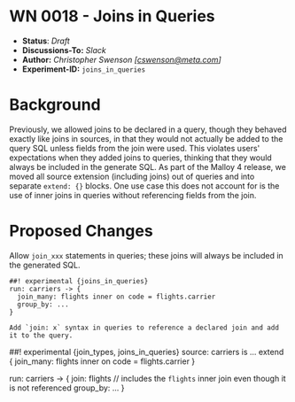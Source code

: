 # WN 0018 - Joins in Queries

- **Status**: *Draft* 
- **Discussions-To:** _Slack_
- **Author:** _Christopher Swenson [cswenson@meta.com]_
- **Experiment-ID:** `joins_in_queries`

# Background

Previously, we allowed joins to be declared in a query, though they behaved exactly like joins in sources, 
in that they would not actually be added to the query SQL unless fields from the join were used. This violates
users' expectations when they added joins to queries, thinking that they would always be included in the generate SQL. 
As part of the Malloy 4 release, we moved all source
extension (including joins) out of queries and into separate `extend: {}` blocks. One use case this does not
account for is the use of inner joins in queries without referencing fields from the join.

# Proposed Changes

Allow `join_xxx` statements in queries; these joins will always be included in the generated SQL. 

```
##! experimental {joins_in_queries}
run: carriers -> {
  join_many: flights inner on code = flights.carrier
  group_by: ...
}

Add `join: x` syntax in queries to reference a declared join and add it to the query.

```
##! experimental {join_types, joins_in_queries}
source: carriers is ... extend {
  join_many: flights inner on code = flights.carrier
}

run: carriers -> {
  join: flights // includes the `flights` inner join even though it is not referenced
  group_by: ...
}
```


